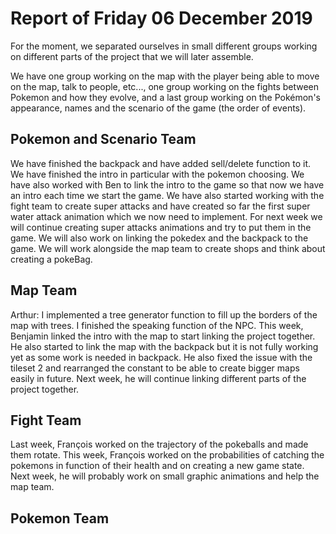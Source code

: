 #  Report of Friday 06 December 2019

For the moment, we separated ourselves in small different groups working on different parts of the project that we will later assemble.

We have one group working on the map with the player being able to move on the map, talk to people, etc..., one group working on the fights between Pokemon and how they evolve, and a last group working on the Pokémon's appearance, names and the scenario of the game (the order of events).


## Pokemon and Scenario Team

We have finished the backpack and have added sell/delete function to it. We have finished the intro in particular with the pokemon choosing. We have also worked with Ben to link the intro to the game so that now we have an intro each time we start the game. We have also started working with the fight team to create super attacks and have created so far the first super water attack animation which we now need to implement. For next week we will continue creating super attacks animations and try to put them in the game. We will also work on linking the pokedex and the backpack to the game. We will work alongside the map team to create shops and think about creating a pokeBag.

## Map Team

Arthur: I implemented a tree generator function to fill up the borders of the map with trees. I finished the speaking function of the NPC.
This week, Benjamin linked the intro with the map to start linking the project together. He also started to link the map with the backpack but it is not fully working yet as some work is needed in backpack. He also fixed the issue with the tileset 2 and rearranged the constant to be able to create bigger maps easily in future. Next week, he will continue linking different parts of the project together.

## Fight Team



Last week, François worked on the trajectory of the pokeballs and made them rotate. This week, François worked on the probabilities of catching the pokemons in function of their health and on creating a new game state. Next week, he will probably work on small graphic animations and help the map team.  

## Pokemon Team

